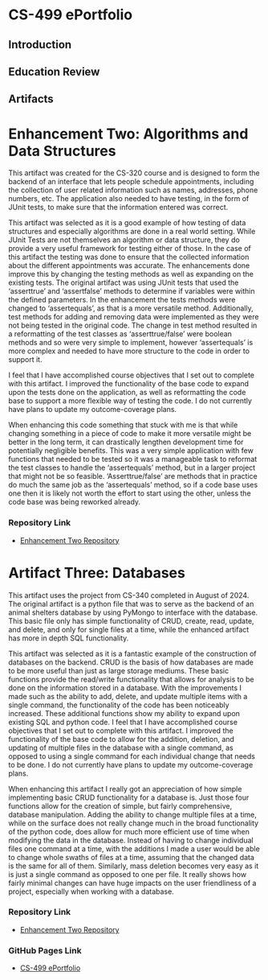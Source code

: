# **CS-499 ePortfolio**



## **Introduction**

## **Education Review**

## **Artifacts**

# **Enhancement Two: Algorithms and Data Structures**

This artifact was created for the CS-320 course and is designed to form the backend of an interface that lets people schedule appointments, including the collection of user related information such as names, addresses, phone numbers, etc.  The application also needed to have testing, in the form of JUnit tests, to make sure that the information entered was correct.

This artifact was selected as it is a good example of how testing of data structures and especially algorithms are done in a real world setting.  While JUnit Tests are not themselves an algorithm or data structure, they do provide a very useful framework for testing either of those.  In the case of this artifact the testing was done to ensure that the collected information about the different appointments was accurate.  The enhancements done improve this by changing the testing methods as well as expanding on the existing tests.
The original artifact was using JUnit tests that used the ‘asserttrue’ and ‘assertfalse’ methods to determine if variables were within the defined parameters.  In the enhancement the tests methods were changed to ‘assertequals’, as that is a more versatile method.  Additionally, test methods for adding and removing data were implemented as they were not being tested in the original code.  The change in test method resulted in a reformatting of the test classes as ‘asserttrue/false’ were boolean methods and so were very simple to implement, however ‘assertequals’ is more complex and needed to have more structure to the code in order to support it.

I feel that I have accomplished course objectives that I set out to complete with this artifact.  I improved the functionality of the base code to expand upon the tests done on the application, as well as reformatting the code base to support a more flexible way of testing the code.  I do not currently have plans to update my outcome-coverage plans.

When enhancing this code something that stuck with me is that while changing something in a piece of code to make it more versatile might be better in the long term, it can drastically lengthen development time for potentially negligible benefits.  This was a very simple application with few functions that needed to be tested so it was a manageable task to reformat the test classes to handle the ‘assertequals’ method, but in a larger project that might not be so feasible.  ‘Asserttrue/false’ are methods that in practice do much the same job as the ‘assertequals’ method, so if a code base uses one then it is likely not worth the effort to start using the other, unless the code base was being reworked already.


### **Repository Link**

- [Enhancement Two Repository](https://github.com/JaredIckler/CS499-EnhancmentTwo)

# **Artifact Three: Databases**

This artifact uses the project from CS-340 completed in August of 2024.  The original artifact is a python file that was to serve as the backend of an animal shelters database by using PyMongo to interface with the database.  This basic file only has simple functionality of CRUD, create, read, update, and delete, and only for single files at a time, while the enhanced artifact has more in depth SQL functionality.

This artifact was selected as it is a fantastic example of the construction of databases on the backend.  CRUD is the basis of how databases are made to be more useful than just as large storage mediums.  These basic functions provide the read/write functionality that allows for analysis to be done on the information stored in a database.  With the improvements I made such as the ability to add, delete, and update multiple items with a single command, the functionality of the code has been noticeably increased.  These additional functions show my ability to expand upon existing SQL and python code.
I feel that I have accomplished  course objectives that I set out to complete with this artifact.  I improved the functionality of the base code to allow for the addition, deletion, and updating of multiple files in the database with a single command, as opposed to using a single command for each individual change that needs to be done.  I do not currently have plans to update my outcome-coverage plans.

When enhancing this artifact I really got an appreciation of how simple implementing basic CRUD functionality for a database is.  Just those four functions allow for the creation of simple, but fairly comprehensive, database manipulation.  Adding the ability to change multiple files at a time, while on the surface does not really change much in the broad functionality of the python code, does allow for much more efficient use of time when modifying the data in the database.  Instead of having to change individual files one command at a time, with the additions I made a user would be able to change whole swaths of files at a time, assuming that the changed data is the same for all of them.  Similarly, mass deletion becomes very easy as it is just a single command as opposed to one per file.  It really shows how fairly minimal changes can have huge impacts on the user friendliness of a project, especially when working with a database.

### **Repository Link**

- [Enhancement Two Repository](https://github.com/JaredIckler/CS499-EnhancmentThree)

### **GitHub Pages Link**

- [CS-499 ePortfolio](https://jaredickler.github.io/)

